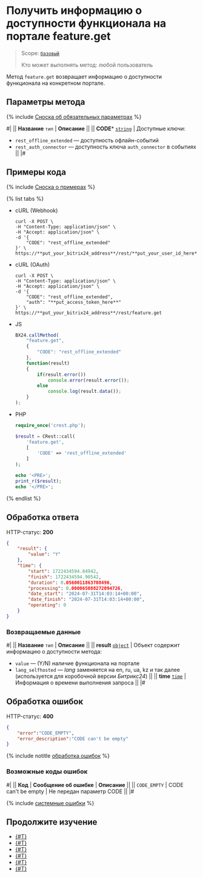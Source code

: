 # Получить информацию о доступности функционала на портале feature.get

> Scope: [`базовый`](../../scopes/permissions.md)
>
> Кто может выполнять метод: любой пользователь

Метод `feature.get` возвращает информацию о доступности функционала на конкретном портале.

## Параметры метода

{% include [Сноска об обязательных параметрах](../../../_includes/required.md) %}

#|
|| **Название**
`тип` | **Описание** ||
|| **CODE***
[`string`](../../data-types.md) | Доступные ключи:
- `rest_offline_extended` — доступность офлайн-событий
- `rest_auth_connector` — доступность ключа `auth_connector` в событиях ||
|#

## Примеры кода

{% include [Сноска о примерах](../../../_includes/examples.md) %}

{% list tabs %}

- cURL (Webhook)

    ```curl
    curl -X POST \
    -H "Content-Type: application/json" \
    -H "Accept: application/json" \
    -d '{
        "CODE": "rest_offline_extended"
    }' \
    https://**put_your_bitrix24_address**/rest/**put_your_user_id_here**/**put_your_webbhook_here**/feature.get
    ```

- cURL (OAuth)

    ```curl
    curl -X POST \
    -H "Content-Type: application/json" \
    -H "Accept: application/json" \
    -d '{
        "CODE": "rest_offline_extended",
        "auth": "**put_access_token_here**"
    }' \
    https://**put_your_bitrix24_address**/rest/feature.get
    ```

- JS

    ```js
    BX24.callMethod(
        "feature.get",
        {
            "CODE": "rest_offline_extended"
        },
        function(result)
        {
            if(result.error())
                console.error(result.error());
            else
                console.log(result.data());
        }
    );
    ```

- PHP

    ```php
    require_once('crest.php');

    $result = CRest::call(
        'feature.get',
        [
            'CODE' => 'rest_offline_extended'
        ]
    );

    echo '<PRE>';
    print_r($result);
    echo '</PRE>';
    ```

{% endlist %}

## Обработка ответа

HTTP-статус: **200**

```json
{
    "result": {
        "value": "Y"
    },
    "time": {
        "start": 1722434594.84942,
        "finish": 1722434594.90542,
        "duration": 0.0560011863708496,
        "processing": 0.000065088272094726,
        "date_start": "2024-07-31T14:03:14+00:00",
        "date_finish": "2024-07-31T14:03:14+00:00",
        "operating": 0
    }
}
```

### Возвращаемые данные

#|
|| **Название**
`тип` | **Описание** ||
|| **result**
[`object`](../../data-types.md) | Объект содержит информацию о доступности метода:
- `value` — (Y/N) наличие функционала на портале
- `lang_selfhosted` — *lang* заменяется на en, ru, ua, kz и так далее (используется для коробочной версии *Битрикс24*) ||
|| **time**
[`time`](../../data-types.md) | Информация о времени выполнения запроса ||
|#

## Обработка ошибок

HTTP-статус: **400**

```json
{
    "error":"CODE_EMPTY",
    "error_description":"CODE can't be empty"
}
```

{% include notitle [обработка ошибок](../../../_includes/error-info.md) %} 

### Возможные коды ошибок

#|
|| **Код** | **Cообщение об ошибке** | **Описание** ||
|| `CODE_EMPTY` | CODE can't be empty | Не передан параметр CODE ||
|#

{% include [системные ошибки](../../../_includes/system-errors.md) %}

## Продолжите изучение

- [{#T}](./method-get.md)
- [{#T}](./scope.md)
- [{#T}](./app-info.md)
- [{#T}](./access-name.md)
- [{#T}](./server-time.md)
- [{#T}](./methods.md)
